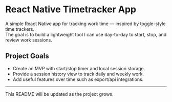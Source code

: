 # React Native Timetracker App

A simple React Native app for tracking work time — inspired by toggle-style time trackers.  
The goal is to build a lightweight tool I can use day-to-day to start, stop, and review work sessions.

## Project Goals

- Create an MVP with start/stop timer and local session storage.
- Provide a session history view to track daily and weekly work.
- Add useful features over time such as export/api integrations.

---

This README will be updated as the project grows.
